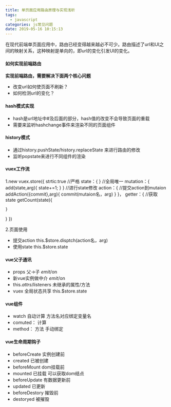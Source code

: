 ```yaml
---
title: 单页面应用路由原理与实现浅析
tags:
  - javascript
categories: js常见问题
date: 2019-05-16 10:15:13
---
```



在现代前端单页面应用中，路由已经变得越来越必不可少。路由描述了url和UI之间的映射关系，这种映射是单向的，即url的变化引发UI的变化。

#### 如何实现前端路由

  **实现前端路由，需要解决下面两个核心问题**

- 改变url如何使页面不刷新？
- 如何检测url的变化？

#### hash模式实现

- hash是url地址中#及后面的部分，hash值的改变不会导致页面的重载
- 需要来监听hashchange事件来渲染不同的页面组件

#### history模式

- 通过history.pushState/history.replaceState 来进行路由的修改
- 监听popstate来进行不同组件的渲染

#### vuex工作流

1.new vuex.store({
  strtic:true //严格
  state：{ }  //全局唯一
  mutation：{
    add(state,arg){
      state+=1;
    }
  }  //进行state修改
  action：{ //提交action到mutaion
    addAction({commit},arg){
      commit(mutaion名，arg)
    }
  }，
  getter：{ //获取state
    getCount(state){

    }
  }
})

2.页面使用

- 提交action  this.$store.disptch(action名，arg)
- 使用state   this.$store.state

#### vue父子通讯

- props  父->子  $emit/$on
- 新vue实例做中介  $emit/$on
- this.$attrs/$listeners   未继承的属性/方法
- vuex 全局状态共享 this.$store.state

#### vue组件

- watch  自动计算  方法名对应绑定变量名
- comuted：  计算
- method： 方法   手动绑定

#### vue生命周期钩子

- beforeCreate  实例创建前
- created   已被创建
- beforeMount   dom挂载前
- mounted 已挂载  可以获取dom结点
- beforeUpdate  有数据更新前
- updated  已更新
- beforeDestory  摧毁前
- destoryed  被摧毁
